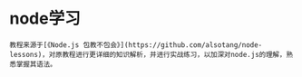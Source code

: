 # node学习
    
    教程来源于[《Node.js 包教不包会》](https://github.com/alsotang/node-lessons)，对原教程进行更详细的知识解析，并进行实战练习，以加深对node.js的理解，熟悉掌握其语法。

